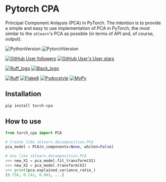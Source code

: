 # Pytorch CPA

Principal Component Anlaysis (PCA) in PyTorch. The intention is to provide a
simple and easy to use implementation of PCA in PyTorch, the most similar to
the `sklearn`'s PCA as possible (in terms of API and, of course, output).

![PythonVersion](https://img.shields.io/badge/python-3.8%20%7E%203.11-informational)
![PytorchVersion](https://img.shields.io/badge/pytorch-1.8%20%7E%201.13%20%7C%202.0+-informational)

[![GitHub User followers](https://img.shields.io/github/followers/valentingol?label=User%20followers&style=social)](https://github.com/valentingol)
[![GitHub User's User stars](https://img.shields.io/github/stars/valentingol?label=User%20Stars&style=social)](https://github.com/valentingol)

[![Ruff_logo](https://img.shields.io/endpoint?url=https://raw.githubusercontent.com/charliermarsh/ruff/main/assets/badge/v1.json)](https://github.com/charliermarsh/ruff)
[![Black_logo](https://img.shields.io/badge/code%20style-black-000000.svg)](https://github.com/psf/black)

[![Ruff](https://github.com/valentingol/torch_pca/actions/workflows/ruff.yaml/badge.svg)](https://github.com/valentingol/Dinosor/actions/workflows/ruff.yaml)
[![Flake8](https://github.com/valentingol/torch_pca/actions/workflows/flake.yaml/badge.svg)](https://github.com/valentingol/Dinosor/actions/workflows/flake.yaml)
[![Pydocstyle](https://github.com/valentingol/torch_pca/actions/workflows/pydocstyle.yaml/badge.svg)](https://github.com/valentingol/Dinosor/actions/workflows/pydocstyle.yaml)
[![MyPy](https://github.com/valentingol/torch_pca/actions/workflows/mypy.yaml/badge.svg)](https://github.com/valentingol/Dinosor/actions/workflows/mypy.yaml)

## Installation

```bash
pip install torch-cpa
```

## How to use

```python
from torch_cpa import PCA

# Create like sklearn.decomposition.PCA
pca_model = PCA(n_components=None, whiten=False)

# Use like sklearn.decomposition.PCA
>>> new_X1 = pca_model.fit_transform(X1)
>>> new_X2 = pca_model.transform(X2)
>>> print(pca.explained_variance_ratio_)
[0.756, 0.142, 0.062, ...]
```
